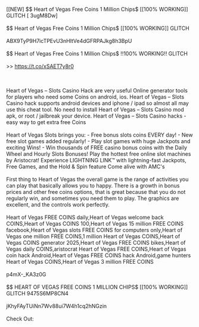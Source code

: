 [[NEW] $$ Heart of Vegas Free Coins 1 Million Chips$ [[100% WORKING]] GLITCH [ 3ugM8Dw]
<br>
<br>$$ Heart of Vegas Free Coins 1 Million Chips$ [[100% WORKING]] GLITCH
<br>
<br>ABX9TyP9H7icTPEvU3nHItVe4dGFRPAJkg8h3BpU
<br>
<br>$$ Heart of Vegas Free Coins 1 Million Chips$ !!100% WORKING!! GLITCH
<br>
<br> >> https://t.co/xSAET7y8r0

<br>
<br>Heart of Vegas – Slots Casino Hack are very useful Online generator tools for players who need some Coins on android, ios. Heart of Vegas – Slots Casino hack supports android devices and iphone / ipad so almost all may use this cheat tool. No need to install Heart of Vegas – Slots Casino mod apk, or root / jailbreak your device. Heart of Vegas – Slots Casino hacks - easy way to get extra free Coins
<br>
<br>Heart of Vegas Slots brings you: - Free bonus slots coins EVERY day! - New free slot games added regularly! - Play slot games with huge Jackpots and exciting Wins! - Win thousands of FREE casino bonus coins with the Daily Wheel and Hourly Slots Bonuses! Play the hottest free online slot machines by Aristocrat! Experience LIGHTNING LINK™ with lightning-fast Jackpots, Free Games, and the Hold & Spin feature Come alive with AMC's
<br>
<br>First thing to Heart of Vegas the overall game is the range of activities you can play that basically allows you to happy. There is a growth in bonus prices and other free coins options, that is great because that you do not regularly win, and sometimes you need them to play. The graphics are excellent, and the controls work perfectly. 
<br>
<br>Heart of Vegas FREE COINS daily,Heart of Vegas welcome back COINS,Heart of Vegas COINS 100,Heart of Vegas 15 million FREE COINS facebook,Heart of Vegas slots FREE COINS for computers only,Heart of Vegas one million FREE COINS,1 million Heart of Vegas COINS,Heart of Vegas COINS generator 2025,Heart of Vegas FREE COINS bikes,Heart of Vegas daily COINS,aristocrat Heart of Vegas FREE COINS,Heart of Vegas coin hack Android,Heart of Vegas FREE COINS hack Android,game hunters Heart of Vegas COINS,Heart of Vegas 3 million FREE COINS
<br>
<br>p4mX-_KA3z0G
<br>
<br>$$ HEART OF VEGAS FREE COINS 1 MILLION CHIPS$ [[100% WORKING]] GLITCH 9475S6MP8CN4
<br>
<br>jKhyFAyTUiNn7Wv88ui7W4h1cq2hNGzin
<br>
<br>Check Out: 

<br>
